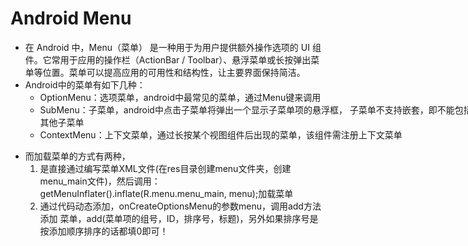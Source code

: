 
# Android Menu

<ul class="list-disc ml-5">
    <li>在 Android 中，Menu（菜单） 是一种用于为用户提供额外操作选项的 UI 组件。它常用于应用的操作栏（ActionBar / Toolbar）、悬浮菜单或长按弹出菜单等位置。菜单可以提高应用的可用性和结构性，让主要界面保持简洁。</li>
    <li>Android中的菜单有如下几种：
        <ul class="list-disc ml-5" style="width: 700px;">
            <li>OptionMenu：选项菜单，android中最常见的菜单，通过Menu键来调用</li>
            <li>SubMenu：子菜单，android中点击子菜单将弹出一个显示子菜单项的悬浮框， 子菜单不支持嵌套，即不能包括其他子菜单</li>
            <li>ContextMenu：上下文菜单，通过长按某个视图组件后出现的菜单，该组件需注册上下文菜单</li>
        </ul>
    </li>
</ul>


- 而加载菜单的方式有两种，
    1. 是直接通过编写菜单XML文件(在res目录创建menu文件夹，创建menu_main文件)，然后调用：
        getMenuInflater().inflate(R.menu.menu_main, menu);加载菜单 
    2. 通过代码动态添加，onCreateOptionsMenu的参数menu，调用add方法添加 菜单，add(菜单项的组号，ID，排序号，标题)，另外如果排序号是按添加顺序排序的话都填0即可！
